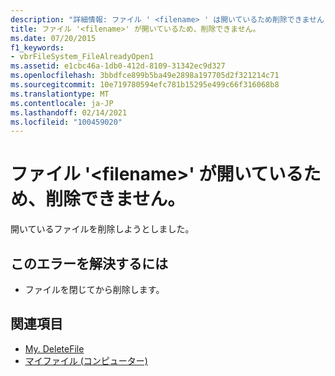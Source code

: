 ```yaml
---
description: "詳細情報: ファイル ' <filename> ' は開いているため削除できません"
title: ファイル '<filename>' が開いているため、削除できません。
ms.date: 07/20/2015
f1_keywords:
- vbrFileSystem_FileAlreadyOpen1
ms.assetid: e1cbc46a-1db0-412d-8109-31342ec9d327
ms.openlocfilehash: 3bbdfce899b5ba49e2898a197705d2f321214c71
ms.sourcegitcommit: 10e719780594efc781b15295e499c66f316068b8
ms.translationtype: MT
ms.contentlocale: ja-JP
ms.lasthandoff: 02/14/2021
ms.locfileid: "100459020"
---
```

# <a name="file-filename-cannot-be-deleted-because-it-is-open"></a>ファイル '\<filename>' が開いているため、削除できません。

開いているファイルを削除しようとしました。  
  
## <a name="to-correct-this-error"></a>このエラーを解決するには  
  
- ファイルを閉じてから削除します。  
  
## <a name="see-also"></a>関連項目

- [My. DeleteFile](xref:Microsoft.VisualBasic.FileIO.FileSystem.DeleteFile%2A)
- [マイファイル (コンピューター)](xref:Microsoft.VisualBasic.FileIO.FileSystem)
